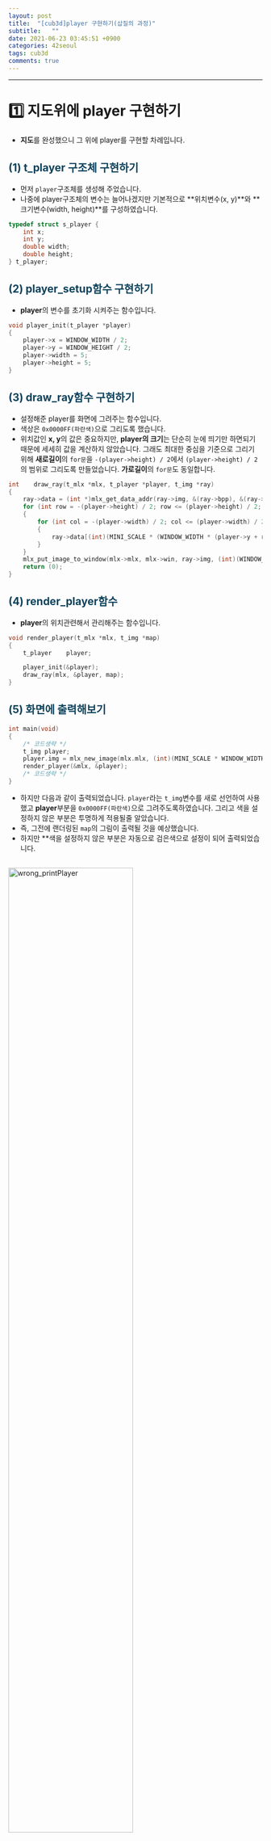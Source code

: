 ```yaml
---
layout: post
title:  "[cub3d]player 구현하기(삽질의 과정)"
subtitle:   ""
date: 2021-06-23 03:45:51 +0900
categories: 42seoul
tags: cub3d
comments: true 
---
```


* * *
<h1>1️⃣ 지도위에 player 구현하기</h1>

* **지도**를 완성했으니 그 위에 player를 구현할 차례입니다.

<h2 style="color:#0e435c;">(1) t_player 구조체 구현하기</h2>

* 먼저 `player`구조체를 생성해 주었습니다.
* 나중에 <rd>player구조체</rd>의 변수는 늘어나겠지만 기본적으로 **위치변수(x, y)**와 **크기변수(width, height)**를 구성하였습니다.

```c
typedef struct s_player {
    int x;
    int y;
    double width;
    double height;
} t_player;
```

<h2 style="color:#0e435c;">(2) player_setup함수 구현하기</h2>

* <b><rd>player</rd></b>의 변수를 초기화 시켜주는 함수입니다.

```c
void player_init(t_player *player)
{
    player->x = WINDOW_WIDTH / 2;
    player->y = WINDOW_HEIGHT / 2;
    player->width = 5;
    player->height = 5;
}
```

<h2 style="color:#0e435c;">(3) draw_ray함수 구현하기</h2>

* 설정해준 <rd>player</rd>를 화면에 그려주는 함수입니다.
* 색상은 `0x0000FF(파란색)`으로 그리도록 했습니다.
* 위치값인 **x, y**의 값은 중요하지만, **player의 크기**는 단순히 눈에 띄기만 하면되기 때문에 세세히 값을 계산하지 않았습니다. 그래도 최대한 중심을 기준으로 그리기 위해 **새로길이**의 `for문`을 `-(player->height) / 2`에서 `(player->height) / 2`의 범위로 그리도록 만들었습니다. **가로길이**의 `for문`도 동일합니다.

```c
int    draw_ray(t_mlx *mlx, t_player *player, t_img *ray)
{
    ray->data = (int *)mlx_get_data_addr(ray->img, &(ray->bpp), &(ray->line_size), &(ray->endian));
    for (int row = -(player->height) / 2; row <= (player->height) / 2; row++)
    {
        for (int col = -(player->width) / 2; col <= (player->width) / 2; col++)
        {
            ray->data[(int)(MINI_SCALE * (WINDOW_WIDTH * (player->y + row) + (player->x + col)))] = 0x0000FF;
        }
    }
    mlx_put_image_to_window(mlx->mlx, mlx->win, ray->img, (int)(WINDOW_WIDTH * (1 - MINI_SCALE)), (int)(WINDOW_HEIGHT * (1 - MINI_SCALE)));
    return (0);
}
```

<h2 style="color:#0e435c;">(4) render_player함수</h2>

* **player**의 위치관련해서 관리해주는 함수입니다.

```c
void render_player(t_mlx *mlx, t_img *map)
{
	t_player    player;

    player_init(&player);
    draw_ray(mlx, &player, map);
}
```

<h2 style="color:#0e435c;">(5) 화면에 출력해보기</h2>

```c
int main(void)
{
    /* 코드생략 */
    t_img player;
    player.img = mlx_new_image(mlx.mlx, (int)(MINI_SCALE * WINDOW_WIDTH), (int)(MINI_SCALE * WINDOW_HEIGHT));
    render_player(&mlx, &player);
    /* 코드생략 */
}
```

* 하지만 다음과 같이 출력되었습니다. `player`라는 `t_img`변수를 새로 선언하여 사용했고 **player**부분을 `0x0000FF(파란색)`으로 그려주도록하였습니다. 그리고 <rd>색을 설정하지 않은 부분은 투명하게 적용될줄 알았습니다.</rd>
* 즉, 그전에 랜더링된 `map`의 그림이 출력될 것을 예상했습니다.
* 하지만 **색을 설정하지 않은 부분은 자동으로 <rd>검은색으로 설정</rd>이 되어 출력되었습니다.

<img src="https://kirkim.github.io/assets/img/cub3d/cub28.png" alt="wrong_printPlayer" width="70%" style="margin-top:3%">

* 그렇기 때문에 기존의 `t_img`변수를 재활용하는 방향으로 코드를 바꾸어 주었습니다.

```c
int main(void)
{
    /* 코드생략 */
    render_player(&mlx, &map);
    /* 코드생략 */
}
```

<img src="https://kirkim.github.io/assets/img/cub3d/cub29.png" alt="right_printPlayer" width="70%" style="margin-top:3%">
<br><br>

* * *
<h1>2️⃣ key입력을 받기</h1>

* 아직 <rd>minilibx</rd>사용이 서툽니다. 그렇기 때문에 함수를(막?) 사용하면서 터득해야할 것 같습니다.<b style="font-size:85%"> (정보도 많이없고 쉽게 설명해주는 곳이 적다..)</b>
* 일단 지도에 그린<rd>player</rd>함수를 움직이게 하기 위해서는 <rd>키보드의 키값</rd>을 입력받아야 합니다.
* 다행히 <rd>minilibx</rd>에 **키값을 받을 수 있는 함수**가 있습니다.
* 대표적으로 `mlx_hook`와 `mlx_key_hook`가 있는데 `mlx_hook`함수가 **키버튼을 꾹눌렀을때 연속동작을 인식**해주기 때문에 사용하기로 했습니다.

<h2 style="color:#0e435c;">(1) mlx_hook함수</h2>

* `render_platyer`함수에서 사용하였습니다.

```c
void render_player(t_mlx *mlx, t_img *map)
{
	t_player    player;

    /* 코드 생략 */
	mlx_hook(mlx->win, X_EVENT_KEY_PRESS, 1L<<0, &key_press, &player);
    /* 코드 생략 */
}
```

* `mlx_hook`함수의 **첫번째 인자**로 `win`포인터를 넘겨줍니다.
* **두번째 인자**로는 **mlx프로그램**의 고유의 이벤트 코드를 넣어주어야합니다. 대충 아래와 같이 코드가 있으며 <rd>키입력 이벤트</rd>사용을 위해 `(int)2`의 값을 넣어 주었습니다.
<kkr>
/* event list */<br>
02: KeyPress<br>
03: KeyRelease<br>
04: ButtonPress<br>
05: ButtonRelease<br>
06: MotionNotify<br>
07: EnterNotify<br>
08: LeaveNotify<br>
09: FocusIn<br>
...<br>
</kkr>

* **세번째 인자**로 **이벤트에 맞는 Mask값**을 넣어주는데 아마 비트연산을 이용하여 `1L`(long 1)의 값을 이동하는식으로 구분하도록 하였는데 내부적으로 어떤식으로 구현되어 있는지 알 수 없지만 **Mask**라고 쓰인 것으로 보아 입력받은**key값**과 합쳐져서 저장되는 것이 아닌가 하고 생각이 듭니다.

<kkr>
/* mask list */<br>
NoEventMask 0L<br>
KeyPressMask (1L<<0)<br>
KeyReleaseMask (1L<<1)<br>
ButtonPressMask (1L<<2)<br>
ButtonReleaseMask (1L<<3)<br>
EnterWindowMask (1L<<4)<br>
LeaveWindowMask (1L<<5)<br>
PointerMotionMask (1L<<6)<br>
PointerMotionHintMask (1L<<7)<br>
Button1MotionMask (1L<<8)<br>
Button2MotionMask (1L<<9)<br>
Button3MotionMask (1L<<10)<br>
Button4MotionMask (1L<<11)<br>
Button5MotionMask (1L<<12)<br>
ButtonMotionMask (1L<<13)<br>
KeymapStateMask (1L<<14)<br>
ExposureMask (1L<<15)<br>
VisibilityChangeMask (1L<<16)<br>
StructureNotifyMask (1L<<17)<br>
ResizeRedirectMask (1L<<18)<br>
SubstructureNotifyMask (1L<<19)<br>
SubstructureRedirectMask (1L<<20)<br>
FocusChangeMask (1L<<21)<br>
PropertyChangeMask (1L<<22)<br>
ColormapChangeMask (1L<<23)<br>
OwnerGrabButtonMask (1L<<24)<br>
</kkr>

* 이어서 **네번째인자**로 **key값**에 따라 동작하는 **함수**의 포인터를 넣어줍니다.
* **다섯번째인자**로 **네번째인자로 넣어준 함수**의 **멤버변수(param)**을 넣어줍니다.<b style="font-size:85%"> (`int keycode`는 기본 멤버변수로 제외한다. 그외 멤버변수가 두개 이상일시 **구조체**형태로 묶어줘서 전달해줘야할 듯합니다.)</b>

<h2 style="color:#0e435c;">(2) key_press함수 구현</h2>

```c
# define KEY_ESC    53
# define KEY_W      13
# define KEY_A      0
# define KEY_S      1
# define KEY_D      2
```

* **키보드 단축키**의 고유 키값을 매크로함수로 정의해주었습니다.

```c
int        key_press(int keycode, t_player *player)
{
    if (keycode == KEY_A)
        player->x--;
    if (keycode == KEY_D)
        player->x++;
    if (keycode == KEY_W)
        player->y++;
    if (keycode == KEY_S)
        player->y--;
    printf("x:y = %d:%d\n", player->x, player->y);
    if (keycode == KEY_ESC)
        exit(0);
    
    return (0);
}
```

* 아직 어떤식으로 `mlx_hook`함수가 동작하는지 모릅니다. 그렇기 때문에 `player`구조체를 멤버변수로 받아 **입력된 key값**에 따라 **player의 x, y 좌표**가 변경되도록 구현하였습니다.
* 그리고 `printf("x:y = %d:%d\n", player->x, player->y);`를 이용하여 정상적으로 입력되었는지 확인할 수 있는 코드를 넣었습니다.

<h2 style="color:#0e435c;">(3) 제대로 동작하는지 확인하기</h2>

<kkr>
<rmk>/* 실시간 출력값 */</rmk>
x:y = 1:0<br>
x:y = 1:1<br>
x:y = 2:1<br>
x:y = 2:2<br>
x:y = 3:2<br>
x:y = 3:3<br>
x:y = 4:3<br>
x:y = 5:3<br>
x:y = 6:3<br>
x:y = 7:3<br>
x:y = 7:4<br>
x:y = 7:5<br>
x:y = 7:6<br>
x:y = 7:7<br>
x:y = 7:8<br>
</kkr>

* 분명 아래와 같이 초기화 해주었는데 `key_press함수`내부의 `player`의 `x, y`값의 좌표가 `(0, 0)`부터 시작되었습니다.

```c
player->x = WINDOW_WIDTH / 2;
player->y = WINDOW_HEIGHT / 2;
```

* 그리고 화면상의 `player`의 위치변화도 변화지 않았습니다. 단순히 **터미널**상에서만 좌표가 변할 뿐이였습니다.
* 아마도 <rd>"입력받은 키값을 화면에 출력하도록 하기위한 방법"</rd>을 좀 더 연구해봐야할 것같습니다. 